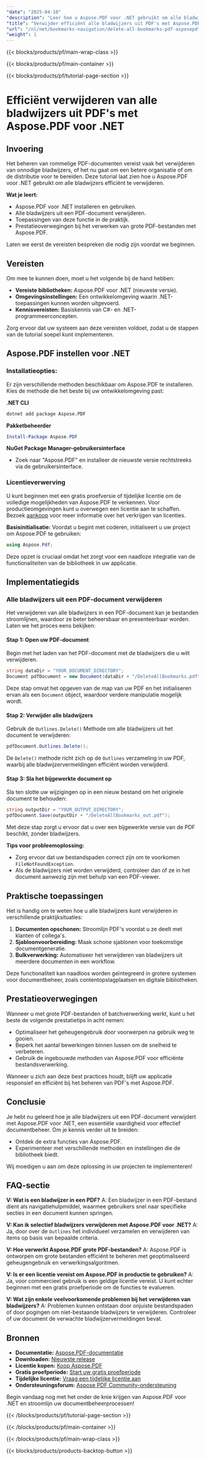 ```yaml
---
"date": "2025-04-10"
"description": "Leer hoe u Aspose.PDF voor .NET gebruikt om alle bladwijzers in een PDF te verwijderen. Deze handleiding biedt gedetailleerde stappen en codevoorbeelden."
"title": "Verwijder efficiënt alle bladwijzers uit PDF's met Aspose.PDF voor .NET"
"url": "/nl/net/bookmarks-navigation/delete-all-bookmarks-pdf-asposepdf-net-guide/"
"weight": 1
---
```


{{< blocks/products/pf/main-wrap-class >}}

{{< blocks/products/pf/main-container >}}

{{< blocks/products/pf/tutorial-page-section >}}


# Efficiënt verwijderen van alle bladwijzers uit PDF's met Aspose.PDF voor .NET

## Invoering

Het beheren van rommelige PDF-documenten vereist vaak het verwijderen van onnodige bladwijzers, of het nu gaat om een betere organisatie of om de distributie voor te bereiden. Deze tutorial laat zien hoe u Aspose.PDF voor .NET gebruikt om alle bladwijzers efficiënt te verwijderen.

**Wat je leert:**
- Aspose.PDF voor .NET installeren en gebruiken.
- Alle bladwijzers uit een PDF-document verwijderen.
- Toepassingen van deze functie in de praktijk.
- Prestatieoverwegingen bij het verwerken van grote PDF-bestanden met Aspose.PDF.

Laten we eerst de vereisten bespreken die nodig zijn voordat we beginnen.

## Vereisten

Om mee te kunnen doen, moet u het volgende bij de hand hebben:
- **Vereiste bibliotheken:** Aspose.PDF voor .NET (nieuwste versie).
- **Omgevingsinstellingen:** Een ontwikkelomgeving waarin .NET-toepassingen kunnen worden uitgevoerd.
- **Kennisvereisten:** Basiskennis van C#- en .NET-programmeerconcepten.

Zorg ervoor dat uw systeem aan deze vereisten voldoet, zodat u de stappen van de tutorial soepel kunt implementeren.

## Aspose.PDF instellen voor .NET

### Installatieopties:
Er zijn verschillende methoden beschikbaar om Aspose.PDF te installeren. Kies de methode die het beste bij uw ontwikkelomgeving past:

**.NET CLI**
```bash
dotnet add package Aspose.PDF
```

**Pakketbeheerder**
```powershell
Install-Package Aspose.PDF
```

**NuGet Package Manager-gebruikersinterface**
- Zoek naar "Aspose.PDF" en installeer de nieuwste versie rechtstreeks via de gebruikersinterface.

### Licentieverwerving
U kunt beginnen met een gratis proefversie of tijdelijke licentie om de volledige mogelijkheden van Aspose.PDF te verkennen. Voor productieomgevingen kunt u overwegen een licentie aan te schaffen. Bezoek [aankoop](https://purchase.aspose.com/buy) voor meer informatie over het verkrijgen van licenties.

**Basisinitialisatie:**
Voordat u begint met coderen, initialiseert u uw project om Aspose.PDF te gebruiken:
```csharp
using Aspose.Pdf;
```
Deze opzet is cruciaal omdat het zorgt voor een naadloze integratie van de functionaliteiten van de bibliotheek in uw applicatie.

## Implementatiegids

### Alle bladwijzers uit een PDF-document verwijderen
Het verwijderen van alle bladwijzers in een PDF-document kan je bestanden stroomlijnen, waardoor ze beter beheersbaar en presenteerbaar worden. Laten we het proces eens bekijken:

#### Stap 1: Open uw PDF-document
Begin met het laden van het PDF-document met de bladwijzers die u wilt verwijderen.
```csharp
string dataDir = "YOUR_DOCUMENT_DIRECTORY";
Document pdfDocument = new Document(dataDir + "/DeleteAllBookmarks.pdf");
```
Deze stap omvat het opgeven van de map van uw PDF en het initialiseren ervan als een `Document` object, waardoor verdere manipulatie mogelijk wordt.

#### Stap 2: Verwijder alle bladwijzers
Gebruik de `Outlines.Delete()` Methode om alle bladwijzers uit het document te verwijderen:
```csharp
pdfDocument.Outlines.Delete();
```
De `Delete()` methode richt zich op de `Outlines` verzameling in uw PDF, waarbij alle bladwijzervermeldingen efficiënt worden verwijderd.

#### Stap 3: Sla het bijgewerkte document op
Sla ten slotte uw wijzigingen op in een nieuw bestand om het originele document te behouden:
```csharp
string outputDir = "YOUR_OUTPUT_DIRECTORY";
pdfDocument.Save(outputDir + "/DeleteAllBookmarks_out.pdf");
```
Met deze stap zorgt u ervoor dat u over een bijgewerkte versie van de PDF beschikt, zonder bladwijzers.

**Tips voor probleemoplossing:**
- Zorg ervoor dat uw bestandspaden correct zijn om te voorkomen `FileNotFoundException`.
- Als de bladwijzers niet worden verwijderd, controleer dan of ze in het document aanwezig zijn met behulp van een PDF-viewer.

## Praktische toepassingen
Het is handig om te weten hoe u alle bladwijzers kunt verwijderen in verschillende praktijksituaties:
1. **Documenten opschonen:** Stroomlijn PDF's voordat u ze deelt met klanten of collega's.
2. **Sjabloonvoorbereiding:** Maak schone sjablonen voor toekomstige documentgeneratie.
3. **Bulkverwerking:** Automatiseer het verwijderen van bladwijzers uit meerdere documenten in een workflow.

Deze functionaliteit kan naadloos worden geïntegreerd in grotere systemen voor documentbeheer, zoals contentopslagplaatsen en digitale bibliotheken.

## Prestatieoverwegingen
Wanneer u met grote PDF-bestanden of batchverwerking werkt, kunt u het beste de volgende prestatietips in acht nemen:
- Optimaliseer het geheugengebruik door voorwerpen na gebruik weg te gooien.
- Beperk het aantal bewerkingen binnen lussen om de snelheid te verbeteren.
- Gebruik de ingebouwde methoden van Aspose.PDF voor efficiënte bestandsverwerking.

Wanneer u zich aan deze best practices houdt, blijft uw applicatie responsief en efficiënt bij het beheren van PDF's met Aspose.PDF.

## Conclusie
Je hebt nu geleerd hoe je alle bladwijzers uit een PDF-document verwijdert met Aspose.PDF voor .NET, een essentiële vaardigheid voor effectief documentbeheer. Om je kennis verder uit te breiden:
- Ontdek de extra functies van Aspose.PDF.
- Experimenteer met verschillende methoden en instellingen die de bibliotheek biedt.

Wij moedigen u aan om deze oplossing in uw projecten te implementeren!

## FAQ-sectie
**V: Wat is een bladwijzer in een PDF?**
A: Een bladwijzer in een PDF-bestand dient als navigatiehulpmiddel, waarmee gebruikers snel naar specifieke secties in een document kunnen springen.

**V: Kan ik selectief bladwijzers verwijderen met Aspose.PDF voor .NET?**
A: Ja, door over de `Outlines` het individueel verzamelen en verwijderen van items op basis van bepaalde criteria.

**V: Hoe verwerkt Aspose.PDF grote PDF-bestanden?**
A: Aspose.PDF is ontworpen om grote bestanden efficiënt te beheren met geoptimaliseerd geheugengebruik en verwerkingsalgoritmen.

**V: Is er een licentie vereist om Aspose.PDF in productie te gebruiken?**
A: Ja, voor commercieel gebruik is een geldige licentie vereist. U kunt echter beginnen met een gratis proefperiode om de functies te evalueren.

**V: Wat zijn enkele veelvoorkomende problemen bij het verwijderen van bladwijzers?**
A: Problemen kunnen ontstaan door onjuiste bestandspaden of door pogingen om niet-bestaande bladwijzers te verwijderen. Controleer of uw document de verwachte bladwijzervermeldingen bevat.

## Bronnen
- **Documentatie:** [Aspose.PDF-documentatie](https://reference.aspose.com/pdf/net/)
- **Downloaden:** [Nieuwste release](https://releases.aspose.com/pdf/net/)
- **Licentie kopen:** [Koop Aspose.PDF](https://purchase.aspose.com/buy)
- **Gratis proefperiode:** [Start uw gratis proefperiode](https://releases.aspose.com/pdf/net/)
- **Tijdelijke licentie:** [Vraag een tijdelijke licentie aan](https://purchase.aspose.com/temporary-license/)
- **Ondersteuningsforum:** [Aspose PDF Community-ondersteuning](https://forum.aspose.com/c/pdf/10)

Begin vandaag nog met het onder de knie krijgen van Aspose.PDF voor .NET en stroomlijn uw documentbeheerprocessen!


{{< /blocks/products/pf/tutorial-page-section >}}

{{< /blocks/products/pf/main-container >}}

{{< /blocks/products/pf/main-wrap-class >}}

{{< blocks/products/products-backtop-button >}}